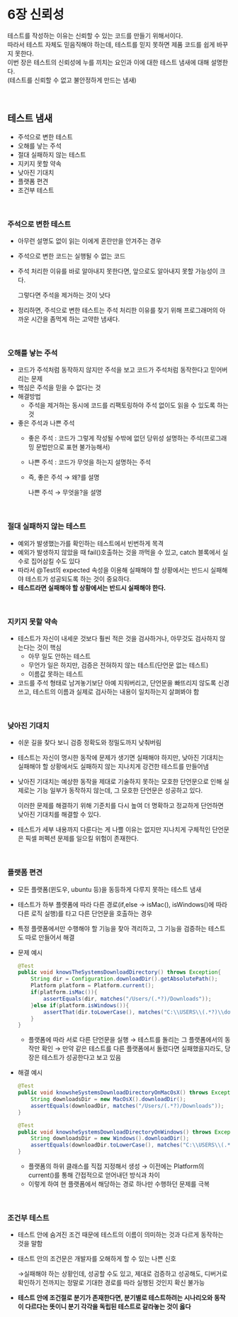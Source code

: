 # 6장 신뢰성

테스트를 작성하는 이유는 신뢰할 수 있는 코드를 만들기 위해서이다.  
따라서 테스트 자체도 믿음직해야 하는데, 테스트를 믿지 못하면 제품 코드를 쉽게 바꾸지 못한다.  
이번 장은 테스트의 신뢰성에 누를 끼치는 요인과 이에 대한 테스트 냄새에 대해 설명한다.  
(테스트를 신뢰할 수 없고 불안정하게 만드는 냄새)  

<br>

## 테스트 냄새

- 주석으로 변한 테스트
- 오해를 낳는 주석
- 절대 실패하지 않는 테스트
- 지키지 못할 약속
- 낮아진 기대치
- 플랫폼 편견
- 조건부 테스트


<br>

### 주석으로 변한 테스트

- 아무런 설명도 없이 읽는 이에게 혼란만을 안겨주는 경우
- 주석으로 변한 코드는 실행될 수 없는 코드
- 주석 처리한 이유를 바로 알아내지 못한다면, 앞으로도 알아내지 못할 가능성이 크다.
    
    그렇다면 주석을 제거하는 것이 낫다
    
- 정리하면, 주석으로 변한 테스트는 주석 처리한 이유를 찾기 위해 프로그래머의 아까운 시간을 좀먹게 하는 고약한 냄새다.

<br>

### 오해를 낳는 주석

- 코드가 주석처럼 동작하지 않지만 주석을 보고 코드가 주석처럼 동작한다고 믿어버리는 문제
- 핵심은 주석을 믿을 수 없다는 것
- 해결방법
    - 주석을 제거하는 동시에 코드를 리팩토링하야 주석 없이도 읽을 수 있도록 하는 것
- 좋은 주석과 나쁜 주석
    - 좋은 주석 : 코드가 그렇게 작성될 수밖에 없던 당위성 설명하는 주석(프로그래밍 문법만으로 표현 불가능해서)
    - 나쁜 주석 : 코드가 무엇을 하는지 설명하는 주석
    - 즉, 좋은 주석 → 왜?를 설명
        
        나쁜 주석 → 무엇을?을 설명
        

<br>

### 절대 실패하지 않는 테스트

- 예외가 발생했는가를 확인하는 테스트에서 빈번하게 목격
- 예외가 발생하지 않았을 때 fail()호출하는 것을 까먹을 수 있고, catch 블록에서 실수로 집어삼킬 수도 있다
- 따라서 @Test의 expected 속성을 이용해 실패해야 할 상황에서는 반드시 실패해야 테스트가 성공되도록 하는 것이 중요하다.
- **테스트라면 실패해야 할 상황에서는 반드시 실패해야 한다.**

<br>

### 지키지 못할 약속

- 테스트가 자신이 내세운 것보다 훨씬 적은 것을 검사하거나, 아무것도 검사하지 않는다는 것이 핵심
    - 아무 일도 안하는 테스트
    - 무언가 일은 하지만, 검증은 전혀하지 않는 테스트(단언문 없는 테스트)
    - 이름값 못하는 테스트
- 코드를 주석 형태로 남겨놓기보단 아예 지워버리고, 단언문을 빠뜨리지 않도록 신경쓰고, 테스트의 이름과 실제로 검사하는 내용이 일치하는지 살펴봐야 함

<br>

### 낮아진 기대치

- 쉬운 길을 찾다 보니 검증 정확도와 정밀도까지 낮춰버림
- 테스트는 자신이 명시한 동작에 문제가 생기면 실패해야 하지만, 낮아진 기대치는 실패해야 할 상황에서도 실패하지 않는 지나치게 강건한 테스트를 만들어냄
- 낮아진 기대치는 예상한 동작을 제대로 기술하지 못하는 모호한 단언문으로 인해 실제로는 기능 일부가 동작하지 않는데, 그 모호한 단언문은 성공하고 있다.
    
    이러한 문제를 해결하기 위해 기준치를 다시 높여 더 명확하고 정교하게 단언하면 낮아진 기대치를 해결할 수 있다.
    
- 테스트가 세부 내용까지 다룬다는 게 나쁠 이유는 없지만 지나치게 구체적인 단언문은 픽셀 퍼펙션 문제를 일으킬 위험이 존재한다.

<br>

### 플랫폼 편견

- 모든 플랫폼(윈도우, ubuntu 등)을 동등하게 다루지 못하는 테스트 냄새
- 테스트가 하부 플랫폼에 따라 다른 경로(if,else → isMac(), isWindows()에 따라 다른 로직 실행)를 타고 다른 단언문을 호출하는 경우
- 특정 플랫폼에서만 수행해야 할 기능을 찾아 격리하고, 그 기능을 검증하는 테스트도 따로 만들어서 해결
- 문제 예시
    
    ```java
    @Test
    public void knowsTheSystemsDownloadDirectory() throws Exception{
    	String dir = Configuration.downloadDir().getAbsolutePath();
    	Platform platform = Platform.current();
    	if(platform.isMac()){
    		assertEquals(dir, matches("/Users/(.*?)/Downloads"));
    	}else if(platform.isWindows()){
    		assertThat(dir.toLowerCase(), matches("C:\\USERS\\(.*?)\\downloads"));
    	}
    }
    ```
    
    - 플랫폼에 따라 서로 다른 단언문을 실행 → 테스트를 돌리는 그 플랫폼에서의 동작만 확인 → 만약 같은 테스트를 다른 플랫폼에서 돌렸다면 실패했을지라도, 당장은 테스트가 성공한다고 보고 있음
- 해결 예시
    
    ```java
    @Test
    public void knowsheSystemsDownloadDirectoryOnMacOsX() throws Exception{
    	String downloadsDir = new MacOsX().downloadDir();
    	assertEquals(downloadDir, matches("/Users/(.*?)/Downloads"));
    }
    
    @Test
    public void knowsheSystemsDownloadDirectoryOnWindows() throws Exception{
    	String downloadsDir = new Windows().downloadDir();
    	assertEquals(downloadDir.toLowerCase(), matches("C:\\USERS\\(.*?)\\downloads"));
    }
    
    ```
    
    - 플랫폼의 하위 클래스를 직접 지정해서 생성 → 이전에는 Platform의 current()를 통해 간접적으로 얻어내던 방식과 차이
    - 이렇게 하여 현 플랫폼에서 해당하는 경로 하나만 수행하던 문제를 극복
    

<br>

### 조건부 테스트

- 테스트 안에 숨겨진 조건 때문에 테스트의 이름이 의미하는 것과 다르게 동작하는 것을 말함
- 태스트 안의 조건문은 개발자를 오해하게 할 수 있는 나쁜 신호
    
    →실패해야 하는 상황인데, 성공할 수도 있고, 제대로 검증하고 성공해도, 디버거로 확인하기 전까지는 정말로 기대한 경로를 따라 실행된 것인지 확신 불가능
    
- **테스트 안에 조건절로 분기가 존재한다면, 분기별로 테스트하려는 시나리오와 동작이 다르다는 뜻이니 분기 각각을 독립된 테스트로 갈라놓는 것이 옳다**
